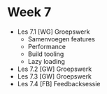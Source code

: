 # Week 7

- Les 7.1 [WG] Groepswerk
    - Samenvoegen features
    - Performance
    - Build tooling 
    - Lazy loading
- Les 7.2 [GW] Groepswerk
- Les 7.3 [GW] Groepswerk
- Les 7.4 [FB] Feedbacksessie
